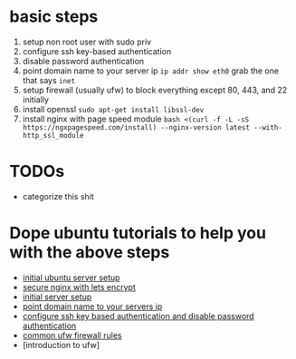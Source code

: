 # basic steps
  1. setup non root user with sudo priv
  2. configure ssh key-based authentication
  3. disable password authentication
  4. point domain name to your server ip `ip addr show eth0` grab the one that says `inet`
  5. setup firewall (usually ufw) to block everything except 80, 443, and 22 initially
  2. install openssl `sudo apt-get install libssl-dev`
  3. install nginx with page speed module `bash <(curl -f -L -sS https://ngxpagespeed.com/install) --nginx-version latest --with-http_ssl_module`
# TODOs
  - categorize this shit
  
# Dope ubuntu tutorials to help you with the above steps
- [initial ubuntu server setup](https://www.digitalocean.com/community/tutorials/initial-server-setup-with-ubuntu-16-04)
- [secure nginx with lets encrypt](https://www.digitalocean.com/community/tutorials/how-to-secure-nginx-with-let-s-encrypt-on-ubuntu-16-04)
- [initial server setup](https://www.digitalocean.com/community/tutorials/initial-server-setup-with-ubuntu-16-04)
- [point domain name to your servers ip](https://www.digitalocean.com/community/tutorials/how-to-set-up-a-host-name-with-digitalocean)
- [configure ssh key based authentication and disable password authentication](https://www.digitalocean.com/community/tutorials/how-to-configure-ssh-key-based-authentication-on-a-linux-server)
- [common ufw firewall rules](https://www.digitalocean.com/community/tutorials/ufw-essentials-common-firewall-rules-and-commands)
- [introduction to ufw]
